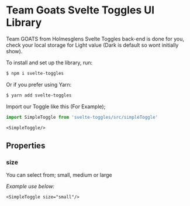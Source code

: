 # Team Goats Svelte Toggles UI Library

Team GOATS from Holmesglens Svelte Toggles back-end is done for you, check your local storage for Light value (Dark is default so wont initially show).


To install and set up the library, run:

```sh
$ npm i svelte-toggles
```

Or if you prefer using Yarn:

```sh
$ yarn add svelte-toggles
```

Import our Toggle like this (For Example);
```js
import SimpleToggle from 'svelte-toggles/src/simpleToggle'
```
```svelte
<SimpleToggle/>
```
## Properties
### size
You can select from; small, medium or large

_Example use below:_
```svelte
<SimpleToggle size="small"/>
```
